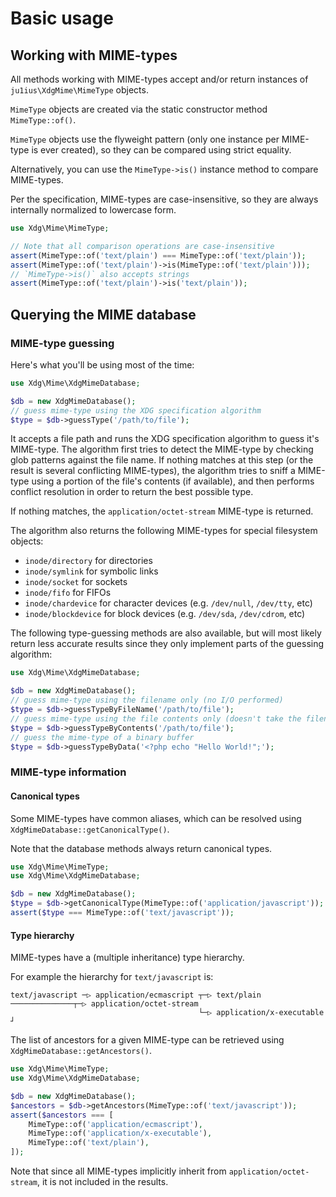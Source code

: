 # Basic usage

## Working with MIME-types

All methods working with MIME-types accept and/or return instances of `ju1ius\XdgMime\MimeType` objects.

`MimeType` objects are created via the static constructor method `MimeType::of()`.

`MimeType` objects use the flyweight pattern (only one instance per MIME-type is ever created),
so they can be compared using strict equality.

Alternatively, you can use the `MimeType->is()` instance method to compare MIME-types.

Per the specification, MIME-types are case-insensitive, so they are always internally normalized to lowercase form.

```php
use Xdg\Mime\MimeType;

// Note that all comparison operations are case-insensitive
assert(MimeType::of('text/plain') === MimeType::of('text/plain'));
assert(MimeType::of('text/plain')->is(MimeType::of('text/plain')));
// `MimeType->is()` also accepts strings
assert(MimeType::of('text/plain')->is('text/plain'));
```

## Querying the MIME database

### MIME-type guessing

Here's what you'll be using most of the time:

```php
use Xdg\Mime\XdgMimeDatabase;

$db = new XdgMimeDatabase();
// guess mime-type using the XDG specification algorithm
$type = $db->guessType('/path/to/file');
```

It accepts a file path and runs the XDG specification algorithm to guess it's MIME-type.
The algorithm first tries to detect the MIME-type by checking glob patterns against the file name.
If nothing matches at this step (or the result is several conflicting MIME-types),
the algorithm tries to sniff a MIME-type using a portion of the file's contents (if available),
and then performs conflict resolution in order to return the best possible type.

If nothing matches, the `application/octet-stream` MIME-type is returned.

The algorithm also returns the following MIME-types for special filesystem objects:
* `inode/directory` for directories
* `inode/symlink` for symbolic links
* `inode/socket` for sockets
* `inode/fifo` for FIFOs
* `inode/chardevice` for character devices (e.g. `/dev/null`, `/dev/tty`, etc)
* `inode/blockdevice` for block devices (e.g. `/dev/sda`, `/dev/cdrom`, etc)


The following type-guessing methods are also available, but will most likely return less accurate results
since they only implement parts of the guessing algorithm:

```php
use Xdg\Mime\XdgMimeDatabase;

$db = new XdgMimeDatabase();
// guess mime-type using the filename only (no I/O performed)
$type = $db->guessTypeByFileName('/path/to/file');
// guess mime-type using the file contents only (doesn't take the filename into account)
$type = $db->guessTypeByContents('/path/to/file');
// guess the mime-type of a binary buffer
$type = $db->guessTypeByData('<?php echo "Hello World!";');
```


### MIME-type information

#### Canonical types

Some MIME-types have common aliases, which can be resolved using `XdgMimeDatabase::getCanonicalType()`.

Note that the database methods always return canonical types.

```php
use Xdg\Mime\MimeType;
use Xdg\Mime\XdgMimeDatabase;

$db = new XdgMimeDatabase();
$type = $db->getCanonicalType(MimeType::of('application/javascript'));
assert($type === MimeType::of('text/javascript'));
```

#### Type hierarchy

MIME-types have a (multiple inheritance) type hierarchy.

For example the hierarchy for `text/javascript` is:
```
text/javascript ─▷ application/ecmascript ┬─▷ text/plain ──────────────┬─▷ application/octet-stream
                                          └─▷ application/x-executable ┘
```

The list of ancestors for a given MIME-type can be retrieved using `XdgMimeDatabase::getAncestors()`.

```php
use Xdg\Mime\MimeType;
use Xdg\Mime\XdgMimeDatabase;

$db = new XdgMimeDatabase();
$ancestors = $db->getAncestors(MimeType::of('text/javascript'));
assert($ancestors === [
    MimeType::of('application/ecmascript'),
    MimeType::of('application/x-executable'),
    MimeType::of('text/plain'),
]);
```

Note that since all MIME-types implicitly inherit from `application/octet-stream`,
it is not included in the results.
